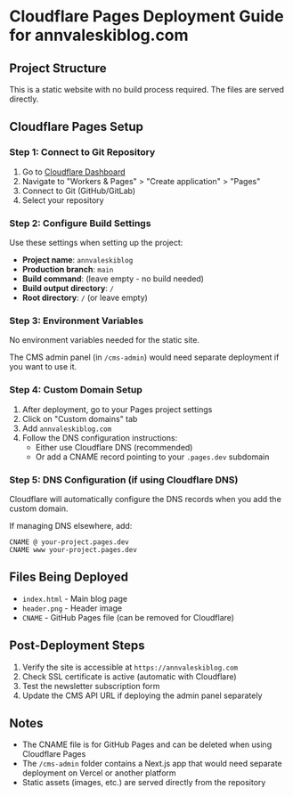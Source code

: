 # Cloudflare Pages Deployment Guide for annvaleskiblog.com

## Project Structure
This is a static website with no build process required. The files are served directly.

## Cloudflare Pages Setup

### Step 1: Connect to Git Repository
1. Go to [Cloudflare Dashboard](https://dash.cloudflare.com)
2. Navigate to "Workers & Pages" > "Create application" > "Pages"
3. Connect to Git (GitHub/GitLab)
4. Select your repository

### Step 2: Configure Build Settings
Use these settings when setting up the project:

- **Project name**: `annvaleskiblog`
- **Production branch**: `main`
- **Build command**: (leave empty - no build needed)
- **Build output directory**: `/`
- **Root directory**: `/` (or leave empty)

### Step 3: Environment Variables
No environment variables needed for the static site.

The CMS admin panel (in `/cms-admin`) would need separate deployment if you want to use it.

### Step 4: Custom Domain Setup
1. After deployment, go to your Pages project settings
2. Click on "Custom domains" tab
3. Add `annvaleskiblog.com`
4. Follow the DNS configuration instructions:
   - Either use Cloudflare DNS (recommended)
   - Or add a CNAME record pointing to your `.pages.dev` subdomain

### Step 5: DNS Configuration (if using Cloudflare DNS)
Cloudflare will automatically configure the DNS records when you add the custom domain.

If managing DNS elsewhere, add:
```
CNAME @ your-project.pages.dev
CNAME www your-project.pages.dev
```

## Files Being Deployed
- `index.html` - Main blog page
- `header.png` - Header image
- `CNAME` - GitHub Pages file (can be removed for Cloudflare)

## Post-Deployment Steps
1. Verify the site is accessible at `https://annvaleskiblog.com`
2. Check SSL certificate is active (automatic with Cloudflare)
3. Test the newsletter subscription form
4. Update the CMS API URL if deploying the admin panel separately

## Notes
- The CNAME file is for GitHub Pages and can be deleted when using Cloudflare Pages
- The `/cms-admin` folder contains a Next.js app that would need separate deployment on Vercel or another platform
- Static assets (images, etc.) are served directly from the repository